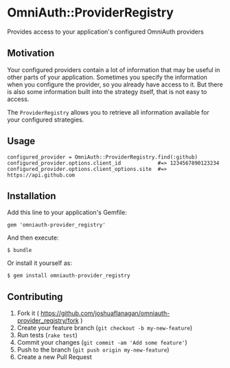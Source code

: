 # OmniAuth::ProviderRegistry

Provides access to your application's configured OmniAuth providers

## Motivation

Your configured providers contain a lot of information that may be useful in
other parts of your application. Sometimes you specify the information when you
configure the provider, so you already have access to it. But there is also
some information built into the strategy itself, that is not easy to access.

The `ProviderRegistry` allows you to retrieve all information available for
your configured strategies.

## Usage

```
configured_provider = OmniAuth::ProviderRegistry.find(:github)
configured_provider.options.client_id            #=> 1234567890123234
configured_provider.options.client_options.site  #=> https://api.github.com
```

## Installation

Add this line to your application's Gemfile:

    gem 'omniauth-provider_registry'

And then execute:

    $ bundle

Or install it yourself as:

    $ gem install omniauth-provider_registry


## Contributing

1. Fork it ( https://github.com/joshuaflanagan/omniauth-provider_registry/fork )
2. Create your feature branch (`git checkout -b my-new-feature`)
3. Run tests (`rake test`)
4. Commit your changes (`git commit -am 'Add some feature'`)
5. Push to the branch (`git push origin my-new-feature`)
6. Create a new Pull Request
